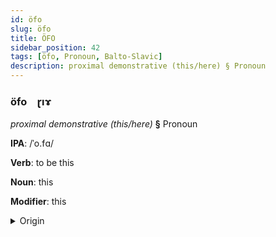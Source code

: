 ```yaml
---
id: öfo
slug: öfo
title: ÖFO
sidebar_position: 42
tags: [öfo, Pronoun, Balto-Slavic]
description: proximal demonstrative (this/here) § Pronoun
---
```


### öfo&emsp;<span kind="abugida">ɽıɤ</span>

*proximal demonstrative (this/here)* **§** Pronoun

**IPA**: /ˈo.fɑ/

**Verb**: to be this

**Noun**: this

**Modifier**: this

<details>
    <summary>Origin</summary>
    Macedonian ова ova [ˈɔva]<br/>
    <em>Balto-Slavic Language Family</em>
</details>